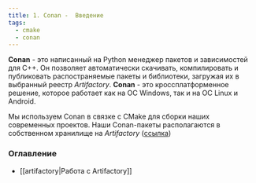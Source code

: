 ```yaml
---
title: 1. Conan -  Введение
tags:
  - cmake
  - conan
---
```

**Conan** - это написанный на Python менеджер пакетов и зависимостей для C++. Он позволяет автоматически скачивать, компилировать и публиковать распостраняемые пакеты и библиотеки, загружая их в выбранный реестр _Artifactory_.
**Conan** - это кроссплатформенное решение, которое работает как на ОС Windows, так и на ОС Linux и Android.

Мы используем Conan в связке с CMake для сборки наших современных проектов.
Наши Conan-пакеты располагаются в собственном хранилище на *Artifactory* ([ссылка](https://uav.radar-mms.com/ui))

### Оглавление
- [[artifactory|Работа с Artifactory]]